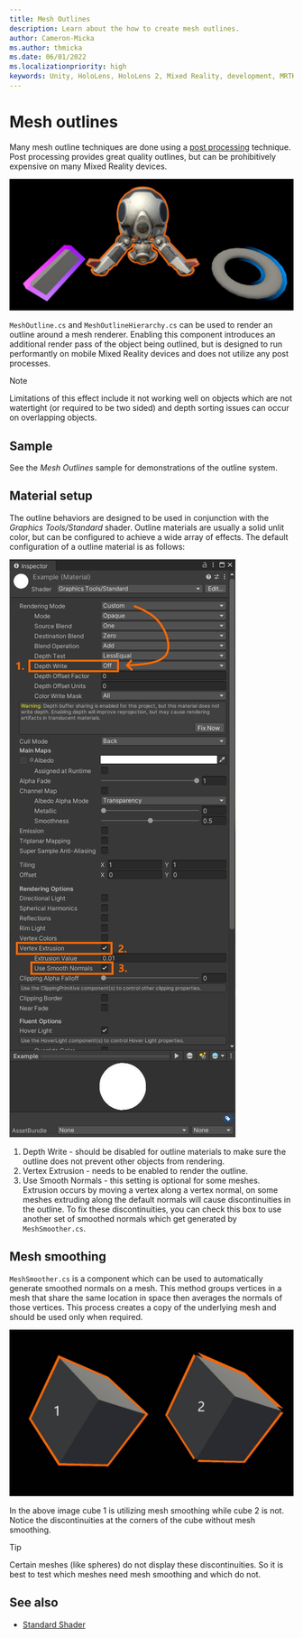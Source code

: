 ```yaml
---
title: Mesh Outlines
description: Learn about the how to create mesh outlines.
author: Cameron-Micka
ms.author: thmicka
ms.date: 06/01/2022
ms.localizationpriority: high
keywords: Unity, HoloLens, HoloLens 2, Mixed Reality, development, MRTK, Graphics Tools, MRGT, MR Graphics Tools, Standard Shader, Mesh Outlines
---
```


# Mesh outlines

Many mesh outline techniques are done using a [post processing](https://docs.unity3d.com/Manual/PostProcessingOverview.html) technique. Post processing provides great quality outlines, but can be prohibitively expensive on many Mixed Reality devices.

![Mesh Outlines](images/MeshOutline/MeshOutline.jpg)

`MeshOutline.cs` and `MeshOutlineHierarchy.cs` can be used to render an outline around a mesh renderer. Enabling this component introduces an additional render pass of the object being outlined, but is designed to run performantly on mobile Mixed Reality devices and does not utilize any post processes.

> [!NOTE]
> Limitations of this effect include it not working well on objects which are not watertight (or required to be two sided) and depth sorting issues can occur on overlapping objects.

## Sample

See the *Mesh Outlines* sample for demonstrations of the outline system.

## Material setup

The outline behaviors are designed to be used in conjunction with the *Graphics Tools/Standard* shader. Outline materials are usually a solid unlit color, but can be configured to achieve a wide array of effects. The default configuration of a outline material is as follows:

![Mesh Outline Material](images/MeshOutline/OutlineMaterial.jpg)

1. Depth Write - should be disabled for outline materials to make sure the outline does not prevent other objects from rendering.
2. Vertex Extrusion - needs to be enabled to render the outline.
3. Use Smooth Normals - this setting is optional for some meshes. Extrusion occurs by moving a vertex along a vertex normal, on some meshes extruding along the default normals will cause discontinuities in the outline. To fix these discontinuities, you can check this box to use another set of smoothed normals which get generated by `MeshSmoother.cs`.

## Mesh smoothing

`MeshSmoother.cs` is a component which can be used to automatically generate smoothed normals on a mesh. This method groups vertices in a mesh that share the same location in space then averages the normals of those vertices. This process creates a copy of the underlying mesh and should be used only when required.

![Smooth Normals](images/MeshOutline/SmoothNormals.jpg)

In the above image cube 1 is utilizing mesh smoothing while cube 2 is not. Notice the discontinuities at the corners of the cube without mesh smoothing.

> [!TIP]
> Certain meshes (like spheres) do not display these discontinuities. So it is best to test which meshes need mesh smoothing and which do not.

## See also

* [Standard Shader](standard-shader.md)
